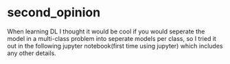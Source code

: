 # second_opinion

When learning DL I thought it would be cool if you would seperate the model in a multi-class problem into seperate models per class, so I tried it out in the following jupyter notebook(first time using jupyter) which includes any other details. 
